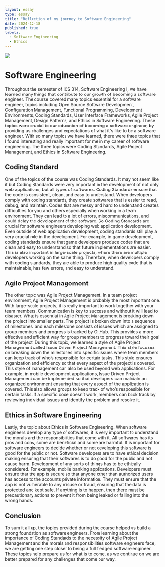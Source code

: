 ```yaml
---
layout: essay
type: essay
title: "Reflection of my journey to Software Engineering"
date: 2024-12-18
published: true
labels:
  - Software Engineering
  - Ethics
---
```

<img src="https://img.freepik.com/premium-vector/word-cloud-background-concept-software-engineering-computer-programming-system-cloud-technology-development-application-management-vector-illustration_616200-4829.jpg">
<h1>Software Engineering</h1>
<p>
  Throughout the semester of ICS 314, Software Engineering I, we have learned many things that contribute to our growth of becoming a software engineer. The course covered many topics essential for a software engineer, topics including Open Source Software Development, Configuration Management, Functional Programming, Development Environments, Coding Standards, User Interface Frameworks, Agile Project Management, Design Patterns, and Ethics in Software Engineering. These topics were crucial to our education of becoming a software engineer, by providing us challenges and expectations of what it's like to be a software engineer. With so many topics we have learned, there were three topics that I found interesting and really important for me in my career of software engineering. The three topics were Coding Standards, Agile Project Management, and Ethics in Software Engineering.  
</p>
<h2>Coding Standard</h2>
<p>
  One of the topics of the course was Coding Standards. It may not seem like it but Coding Standards were very important in the development of not only web applications, but all types of softwares. Coding Standards ensure that the code is consistent, clean, and easy to understand. When developers comply with coding standards, they create softwares that is easier to read, debug, and maintain. Codes that are messy and hard to understand creates difficulties for you and others especially when working in a team environment. They can lead to a lot of errors, miscommunications, and could delay the development of the software. So Coding Standards are crucial for software engineers developing web application development. Even outside of web application development, coding standards still play a very crucial role in the development. For example, in game development, coding standards ensure that game developers produce codes that are clean and easy to understand so that future implementations are easier. This is also important in large-scale projects, where there are multiple developers working on the same thing. Therefore, when developers comply with coding standards, they are able to produce high quality code that is maintainable, has few errors, and easy to understand. 
</p>
<h2>Agile Project Management</h2>
<p>
  The other topic was Agile Project Management. In a team project environment, Agile Project Management is probably the most important one. With large-scale projects, it is really important to work together with your team members. Communication is key to success and without it will lead to disaster. What is essential in Agile Project Management is breaking down the project into smaller parts. The project is broken down into a sequence of milestones, and each milestone consists of issues which are assigned to group members and progress is tracked by GitHub. This provides a more effective and efficient way for group members to progress toward their goal of the project. During this topic, we learned a style of Agile Project Management called Issue Driven Project Management. This style focuses on breaking down the milestones into specific issues where team members can keep track of who’s responsible for certain tasks. This style ensures organization and efficiency so that every aspect of the project is covered. 
  <br>
  This style of management can also be used beyond web applications. For example, in mobile development applications, Issue Driven Project Management can be implemented so that developers can maintain an organized environment ensuring that every aspect of the application is covered. This also allows groups to keep track of who’s responsible for certain tasks. If a specific code doesn’t work, members can back track by reviewing individual issues and identify the problem and resolve it. 
</p>
<h2>Ethics in Software Engineering</h2>
<p>
  Lastly, the topic about Ethics in Software Engineering. When software engineers develop any type of softwares, it is very important to understand the morals and the responsibilities that come with it. All softwares has its pros and cons, some are beneficial and some are harmful. It is important for software engineers to decide whether or not developing this software is good for the public or not. Software developers are to have ethical decision making ensuring that their softwares is to do good for the public and not cause harm. Development of any sorts of things has to be ethically considered. For example, mobile banking applications. Developers must ensure that the app is secure so that anyone other than authorized users has access to the accounts private information. They must ensure that the app is not vulnerable to any misuse or fraud, ensuring that the data is protected and kept safe. If anything is to happen, then there must be precautionary actions to prevent it from being leaked or falling into the wrong hands.
</p>
<h2>Conclusion</h2>
<p>
  To sum it all up, the topics provided during the course helped us build a strong foundation as software engineers. From learning about the importance of Coding Standards to the necessity of Agile Project Management and the morals and responsibilities software engineers face, we are getting one step closer to being a full fledged software engineer. These topics help prepare us for what is to come, as we continue on we are better prepared for any challenges that come our way. 
</p>
